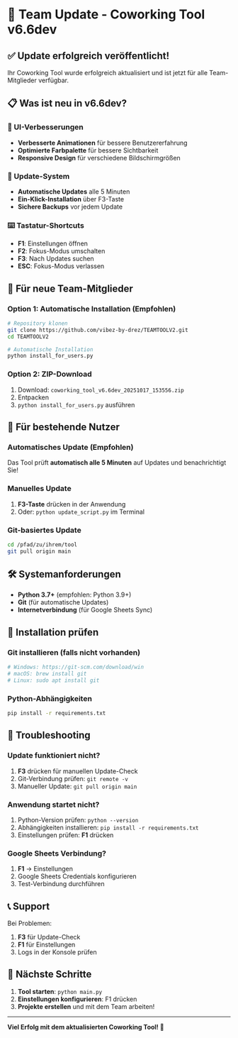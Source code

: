 # 🚀 Team Update - Coworking Tool v6.6dev

## ✅ Update erfolgreich veröffentlicht!

Ihr Coworking Tool wurde erfolgreich aktualisiert und ist jetzt für alle Team-Mitglieder verfügbar.

## 📋 Was ist neu in v6.6dev?

### 🎨 UI-Verbesserungen
- **Verbesserte Animationen** für bessere Benutzererfahrung
- **Optimierte Farbpalette** für bessere Sichtbarkeit
- **Responsive Design** für verschiedene Bildschirmgrößen

### 🔄 Update-System
- **Automatische Updates** alle 5 Minuten
- **Ein-Klick-Installation** über F3-Taste
- **Sichere Backups** vor jedem Update

### ⌨️ Tastatur-Shortcuts
- **F1**: Einstellungen öffnen
- **F2**: Fokus-Modus umschalten
- **F3**: Nach Updates suchen
- **ESC**: Fokus-Modus verlassen

## 🚀 Für neue Team-Mitglieder

### Option 1: Automatische Installation (Empfohlen)
```bash
# Repository klonen
git clone https://github.com/vibez-by-drez/TEAMTOOLV2.git
cd TEAMTOOLV2

# Automatische Installation
python install_for_users.py
```

### Option 2: ZIP-Download
1. Download: `coworking_tool_v6.6dev_20251017_153556.zip`
2. Entpacken
3. `python install_for_users.py` ausführen

## 🔄 Für bestehende Nutzer

### Automatisches Update (Empfohlen)
Das Tool prüft **automatisch alle 5 Minuten** auf Updates und benachrichtigt Sie!

### Manuelles Update
1. **F3-Taste** drücken in der Anwendung
2. Oder: `python update_script.py` im Terminal

### Git-basiertes Update
```bash
cd /pfad/zu/ihrem/tool
git pull origin main
```

## 🛠️ Systemanforderungen

- **Python 3.7+** (empfohlen: Python 3.9+)
- **Git** (für automatische Updates)
- **Internetverbindung** (für Google Sheets Sync)

## 🔧 Installation prüfen

### Git installieren (falls nicht vorhanden)
```bash
# Windows: https://git-scm.com/download/win
# macOS: brew install git
# Linux: sudo apt install git
```

### Python-Abhängigkeiten
```bash
pip install -r requirements.txt
```

## 🚨 Troubleshooting

### Update funktioniert nicht?
1. **F3** drücken für manuellen Update-Check
2. Git-Verbindung prüfen: `git remote -v`
3. Manueller Update: `git pull origin main`

### Anwendung startet nicht?
1. Python-Version prüfen: `python --version`
2. Abhängigkeiten installieren: `pip install -r requirements.txt`
3. Einstellungen prüfen: **F1** drücken

### Google Sheets Verbindung?
1. **F1** → Einstellungen
2. Google Sheets Credentials konfigurieren
3. Test-Verbindung durchführen

## 📞 Support

Bei Problemen:
1. **F3** für Update-Check
2. **F1** für Einstellungen
3. Logs in der Konsole prüfen

## 🎉 Nächste Schritte

1. **Tool starten**: `python main.py`
2. **Einstellungen konfigurieren**: F1 drücken
3. **Projekte erstellen** und mit dem Team arbeiten!

---

**Viel Erfolg mit dem aktualisierten Coworking Tool! 🚀**

